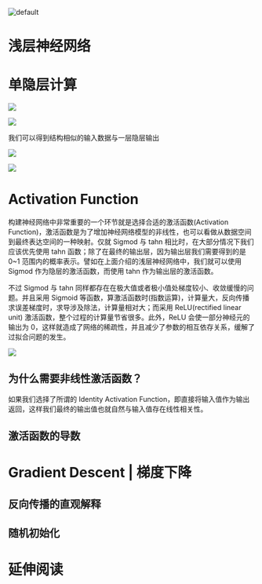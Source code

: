 ![default](https://user-images.githubusercontent.com/5803001/44629091-c0c56180-a97c-11e8-8aff-52d51a8aec1f.jpg)

# 浅层神经网络

# 单隐层计算

![](https://coding.net/u/hoteam/p/Cache/git/raw/master/2017/8/3/QQ20170904-223601111.png)

![](https://coding.net/u/hoteam/p/Cache/git/raw/master/2017/8/3/QQ20170904-230027.png)

我们可以得到结构相似的输入数据与一层隐层输出

![](https://coding.net/u/hoteam/p/Cache/git/raw/master/2017/8/3/Group.png)

![](https://coding.net/u/hoteam/p/Cache/git/raw/master/2017/8/3/QQ20170904-231536.png)

# Activation Function

构建神经网络中非常重要的一个环节就是选择合适的激活函数(Activation Function)，激活函数是为了增加神经网络模型的非线性，也可以看做从数据空间到最终表达空间的一种映射。仅就 Sigmod 与 tahn 相比时，在大部分情况下我们应该优先使用 tahn 函数；除了在最终的输出层，因为输出层我们需要得到的是 0~1 范围内的概率表示。譬如在上面介绍的浅层神经网络中，我们就可以使用 Sigmod 作为隐层的激活函数，而使用 tahn 作为输出层的激活函数。

不过 Sigmod 与 tahn 同样都存在在极大值或者极小值处梯度较小、收敛缓慢的问题。并且采用 Sigmoid 等函数，算激活函数时(指数运算)，计算量大，反向传播求误差梯度时，求导涉及除法，计算量相对大；而采用 ReLU(rectified linear unit) 激活函数，整个过程的计算量节省很多。此外，ReLU 会使一部分神经元的输出为 0，这样就造成了网络的稀疏性，并且减少了参数的相互依存关系，缓解了过拟合问题的发生。

![](https://raw.githubusercontent.com/wx-chevalier/OSS/master/2017/8/1/activation_function.png)

## 为什么需要非线性激活函数？

如果我们选择了所谓的 Identity Activation Function，即直接将输入值作为输出返回，这样我们最终的输出值也就自然与输入值存在线性相关性。

## 激活函数的导数

# Gradient Descent | 梯度下降

## 反向传播的直观解释

## 随机初始化

# 延伸阅读
